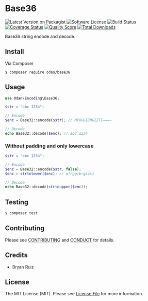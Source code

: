 # Base36

[![Latest Version on Packagist][ico-version]][link-packagist]
[![Software License][ico-license]](LICENSE.md)
[![Build Status][ico-travis]][link-travis]
[![Coverage Status][ico-scrutinizer]][link-scrutinizer]
[![Quality Score][ico-code-quality]][link-code-quality]
[![Total Downloads][ico-downloads]][link-downloads]

Base36 string encode and decode.

## Install

Via Composer

```
$ composer require odan/base36
```

## Usage

```php
use Odan\Encoding\Base36;

$str = "abc 1234";

// Encode
$enc = Base32::encode($str); // MFRGGIBRGIZTI====

// Decode
echo Base32::decode($enc); // abc 1234
```

### Without padding and only lowercase

```php
$str = "abc 1234";

// Encode
$enc = Base32::encode($str, false);
$enc = strtolower($enc); // mfrggibrgizti

// Decode
echo Base32::decode(strtoupper($enc));
```

## Testing

``` bash
$ composer test
```

## Contributing

Please see [CONTRIBUTING](CONTRIBUTING.md) and [CONDUCT](CONDUCT.md) for details.

## Credits
* Bryan Ruiz

## License

The MIT License (MIT). Please see [License File](LICENSE.md) for more information.

[ico-version]: https://img.shields.io/packagist/v/odan/base36.svg?style=flat-square
[ico-license]: https://img.shields.io/badge/license-MIT-brightgreen.svg?style=flat-square
[ico-travis]: https://img.shields.io/travis/odan/base36/master.svg?style=flat-square
[ico-scrutinizer]: https://img.shields.io/scrutinizer/coverage/g/odan/base36.svg?style=flat-square
[ico-code-quality]: https://img.shields.io/scrutinizer/g/odan/base36.svg?style=flat-square
[ico-downloads]: https://img.shields.io/packagist/dt/odan/base36.svg?style=flat-square

[link-packagist]: https://packagist.org/packages/odan/base36
[link-travis]: https://travis-ci.org/odan/base36
[link-scrutinizer]: https://scrutinizer-ci.com/g/odan/base36/code-structure
[link-code-quality]: https://scrutinizer-ci.com/g/odan/base36
[link-downloads]: https://packagist.org/packages/odan/base36
[link-author]: https://github.com/:author_username
[link-contributors]: ../../contributors
